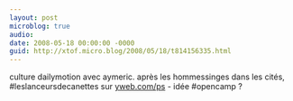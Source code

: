 ```yaml
---
layout: post
microblog: true
audio: 
date: 2008-05-18 00:00:00 -0000
guid: http://xtof.micro.blog/2008/05/18/t814156335.html
---
```

culture dailymotion avec aymeric. après les hommessinges dans les cités,  #leslanceursdecanettes sur [yweb.com/ps](http://yweb.com/ps) - idée #opencamp ?
